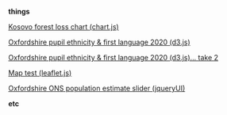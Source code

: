 **things** 

[Kosovo forest loss chart (chart.js)](./Kosovo_forestloss.html)

[Oxfordshire pupil ethnicity & first language 2020 (d3.js)](./Ox_pupil_eth.html)

[Oxfordshire pupil ethnicity & first language 2020 (d3.js)... take 2](./Ox_pupil_eth2.html)

[Map test (leaflet.js)](./map_test.html)

[Oxfordshire ONS population estimate slider (jqueryUI)](./Oxpopslider.html)

**etc**
